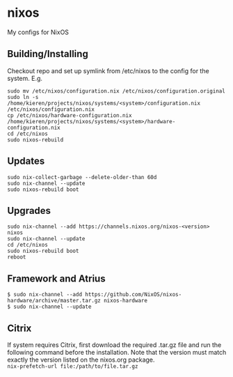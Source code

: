 # nixos
My configs for NixOS

## Building/Installing
Checkout repo and set up symlink from /etc/nixos to the config for the system. E.g.  
```
sudo mv /etc/nixos/configuration.nix /etc/nixos/configuration.original
sudo ln -s /home/kieren/projects/nixos/systems/<system>/configuration.nix /etc/nixos/configuration.nix
cp /etc/nixos/hardware-configuration.nix /home/kieren/projects/nixos/systems/<system>/hardware-configuration.nix
cd /etc/nixos
sudo nixos-rebuild
```

## Updates
```
sudo nix-collect-garbage --delete-older-than 60d
sudo nix-channel --update
sudo nixos-rebuild boot
```

## Upgrades
```
sudo nix-channel --add https://channels.nixos.org/nixos-<version> nixos
sudo nix-channel --update
cd /etc/nixos
sudo nixos-rebuild boot
reboot
```

## Framework and Atrius
```
$ sudo nix-channel --add https://github.com/NixOS/nixos-hardware/archive/master.tar.gz nixos-hardware
$ sudo nix-channel --update
```

## Citrix
If system requires Citrix, first download the required .tar.gz file and run the following command before the installation. Note that the version must match exactly the version listed on the nixos.org package.   
`nix-prefetch-url file:/path/to/file.tar.gz`  